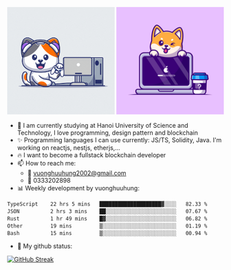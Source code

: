 
<div align="center">
    <a href="#"><img width="250" height="250" src="./shiba.gif"></a>
    <a href="#"><img width="250" height="250" src="./corgy.jpg"></a>
</div>

- 🌱 I am currently studying at Hanoi University of Science and Technology, I love programming, design pattern and blockchain
- :sparkles: Programming languages I can use currently: JS/TS, Solidity, Java. I'm working on reactjs, nestjs, etherjs,...
- :fire: I want to become a fullstack blockchain developer
- 📫 How to reach me: 
  + :green_heart: vuonghuuhung2002@gmail.com 
  + :green_heart: 0333202898
- 📊 Weekly development by vuonghuuhung:
<!--START_SECTION:waka-->

```txt
TypeScript    22 hrs 5 mins   ████████████████████▓░░░░   82.33 %
JSON          2 hrs 3 mins    ██░░░░░░░░░░░░░░░░░░░░░░░   07.67 %
Rust          1 hr 49 mins    █▓░░░░░░░░░░░░░░░░░░░░░░░   06.82 %
Other         19 mins         ▒░░░░░░░░░░░░░░░░░░░░░░░░   01.19 %
Bash          15 mins         ▒░░░░░░░░░░░░░░░░░░░░░░░░   00.94 %
```

<!--END_SECTION:waka-->
- 🌱 My github status:

[![GitHub Streak](https://github-readme-streak-stats.herokuapp.com?user=vuonghuuhung&theme=github-dark-blue&border_radius=6&card_width=1000&align=center)](https://git.io/streak-stats)
<!--
**vuonghuuhung/vuonghuuhung** is a ✨ _special_ ✨ repository because its `README.md` (this file) appears on your GitHub profile.

Here are some ideas to get you started:

- 🔭 I’m currently working on ...
- 🌱 I’m currently learning ...
- 👯 I’m looking to collaborate on ...
- 🤔 I’m looking for help with ...
- 💬 Ask me about ...
- 📫 How to reach me: ...
- 😄 Pronouns: ...
- ⚡ Fun fact: ...
-->
